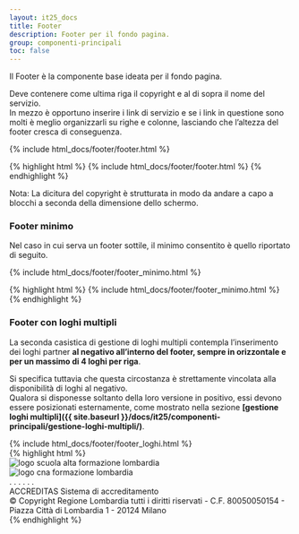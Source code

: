 ```yaml
---
layout: it25_docs
title: Footer
description: Footer per il fondo pagina.
group: componenti-principali
toc: false
---
```


Il Footer è la componente base ideata per il fondo pagina.

Deve contenere come ultima riga il copyright e al di sopra il nome del servizio.  
In mezzo è opportuno inserire i link di servizio e se i link in questione sono molti è meglio organizzarli su righe e colonne, lasciando che l’altezza del footer cresca di conseguenza.

<div class="bd-example">
{% include html_docs/footer/footer.html %}
</div>

{% highlight html %}
{% include html_docs/footer/footer.html %}
{% endhighlight %}

Nota:
La dicitura del copyright è strutturata in modo da andare a capo a blocchi a seconda della dimensione dello schermo.

### Footer minimo

Nel caso in cui serva un footer sottile, il minimo consentito è quello riportato di seguito.

<div class="bd-example">
{% include html_docs/footer/footer_minimo.html %}
</div>

{% highlight html %}
{% include html_docs/footer/footer_minimo.html %}
{% endhighlight %}

### Footer con loghi multipli

La seconda casistica di gestione di loghi multipli contempla l’inserimento dei loghi partner **al negativo all’interno del footer, sempre in orizzontale e per un massimo di 4 loghi per riga**.

Si specifica tuttavia che questa circostanza è strettamente vincolata alla disponibilità di loghi al negativo.  
Qualora si disponesse soltanto della loro versione in positivo, essi devono essere posizionati esternamente, come mostrato nella sezione **[gestione loghi multipli]({{ site.baseurl }}/docs/it25/componenti-principali/gestione-loghi-multipli/)**.

<div class="bd-example">
{% include html_docs/footer/footer_loghi.html %}
</div>
{% highlight html %}
<footer class="footer">
  <div class="container-fluid">
    <div class="row">
      <div class="col-3">
        <div class="it25-footer-logo">
          <img src="{{ site.baseurl }}/dist/assets/img/logo-saf-lombardia.png" alt="logo scuola alta formazione lombardia" class="img-fluid p-3">
        </div>
      </div>
      <div class="col-3">
        <div class="it25-footer-logo">
          <img src="{{ site.baseurl }}/dist/assets/img/logo-cna-lombardia-bianco.png" alt="logo cna formazione lombardia" class="img-fluid p-3">
        </div>
      </div>
      . . .
      . . .
    </div>
    <div class="row">
      <div class="col-12 my-4 fw-bold title">ACCREDITAS Sistema di accreditamento</div>
    </div>
    <div class="row">
      <div class="col-12 copyright">
        <span class="d-inline-block">&copy; Copyright Regione Lombardia tutti i diritti riservati</span>
        <span class="d-inline-block"> - C.F. 80050050154</span>
        <span class="d-inline-block"> - Piazza Città di Lombardia 1</span>
        <span class="d-inline-block"> - 20124 Milano</span>
      </div>
    </div>
  </div>
</footer>      
{% endhighlight %}
